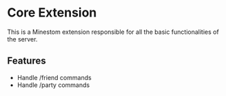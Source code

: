 # Core Extension

This is a Minestom extension responsible for all the basic functionalities of the server.

## Features

- Handle /friend commands
- Handle /party commands